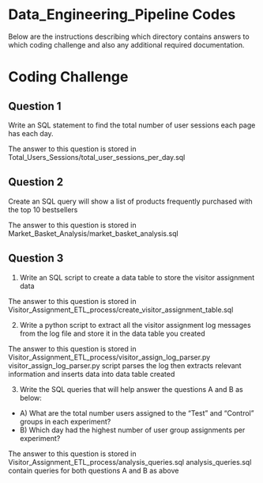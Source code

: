 # Data_Engineering_Pipeline Codes

Below are the instructions describing which directory contains answers to which coding challenge and also any additional required documentation. 

# Coding Challenge

## Question 1 
Write an SQL statement to find the total number of user sessions each page has each day.

The answer to this question is stored in Total_Users_Sessions/total_user_sessions_per_day.sql 

## Question 2
Create an SQL query will show a list of products frequently purchased with the top 10
bestsellers

The answer to this question is stored in Market_Basket_Analysis/market_basket_analysis.sql

## Question 3 

1) Write an SQL script to create a data table to store the visitor assignment data

The answer to this question is stored in Visitor_Assignment_ETL_process/create_visitor_assignment_table.sql

2) Write a python script to extract all the visitor assignment log messages from the log file and
store it in the data table you created

The answer to this question is stored in Visitor_Assignment_ETL_process/visitor_assign_log_parser.py
visitor_assign_log_parser.py script parses the log then extracts relevant information and inserts data into data table created

3) Write the SQL queries that will help answer the questions A and B as below:
* A) What are the total number users assigned to the “Test” and “Control” groups in each
experiment?
* B) Which day had the highest number of user group assignments per experiment?

The answer to this question is stored in Visitor_Assignment_ETL_process/analysis_queries.sql
analysis_queries.sql contain queries for both questions A and B as above 
